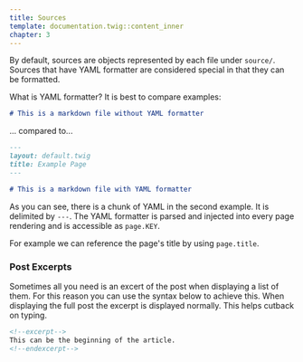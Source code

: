 ```yaml
---
title: Sources
template: documentation.twig::content_inner
chapter: 3
---
```


By default, sources are objects represented by each file under `source/`. Sources that have YAML formatter are considered special in that they can be formatted.

What is YAML formatter? It is best to compare examples:

```markdown
# This is a markdown file without YAML formatter
```

... compared to...

```markdown
---
layout: default.twig
title: Example Page
---

# This is a markdown file with YAML formatter
```

As you can see, there is a chunk of YAML in the second example. It is delimited by `---`. The YAML formatter is parsed and injected into every page rendering and is accessible as `page.KEY`.

For example we can reference the page's title by using `page.title`.

### Post Excerpts

Sometimes all you need is an excert of the post when displaying a list of them. For this reason you can use the syntax below to achieve this. When displaying the full post the excerpt is displayed normally. This helps cutback on typing.

```markdown
<!--excerpt-->
This can be the beginning of the article.
<!--endexcerpt-->
```